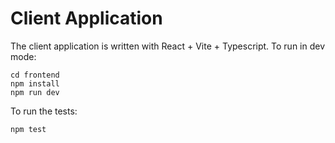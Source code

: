 # Client Application

The client application is written with React + Vite + Typescript. To run in dev mode:

```
cd frontend
npm install
npm run dev
```

To run the tests:

```
npm test
```